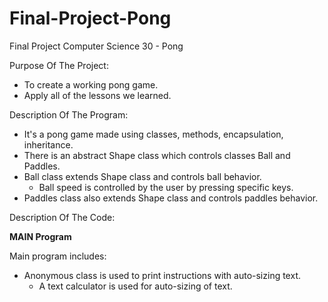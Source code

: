 # Final-Project-Pong
Final Project Computer Science 30 - Pong

Purpose Of The Project:
- To create a working pong game.
- Apply all of the lessons we learned.

Description Of The Program:
- It's a pong game made using classes, methods, encapsulation, inheritance.
- There is an abstract Shape class which controls classes Ball and Paddles.
- Ball class extends Shape class and controls ball behavior.
    - Ball speed is controlled by the user by pressing specific keys.
- Paddles class also extends Shape class and controls paddles behavior.

Description Of The Code:

**MAIN Program**

Main program includes:
- Anonymous class is used to print instructions with auto-sizing text.  
    - A text calculator is used for auto-sizing of text. 
